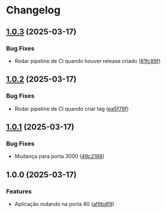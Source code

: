 # Changelog

## [1.0.3](https://github.com/guinhoz/testmb/compare/v1.0.2...v1.0.3) (2025-03-17)


### Bug Fixes

* Rodar pipeline de CI quando houver release criado ([81fc89f](https://github.com/guinhoz/testmb/commit/81fc89f4e8dee8ef8dad73ba3e2004c36e6b9bfb))

## [1.0.2](https://github.com/guinhoz/testmb/compare/v1.0.1...v1.0.2) (2025-03-17)


### Bug Fixes

* Rodar pipeline de CI quando criar tag ([ea5f79f](https://github.com/guinhoz/testmb/commit/ea5f79fb778d85064b12abbe7f6a774739151062))

## [1.0.1](https://github.com/guinhoz/testmb/compare/v1.0.0...v1.0.1) (2025-03-17)


### Bug Fixes

* Mudança para porta 3000 ([49c2188](https://github.com/guinhoz/testmb/commit/49c218878937a884fa6367298265ad343b0d3e4b))

## 1.0.0 (2025-03-17)


### Features

* Aplicação rodando na porta 80 ([af9bdf9](https://github.com/guinhoz/testmb/commit/af9bdf9bdb2c382d54ee6c94f06b86e32c814a07))
